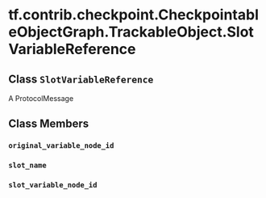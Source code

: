 <div itemscope itemtype="http://developers.google.com/ReferenceObject">
<meta itemprop="name" content="tf.contrib.checkpoint.CheckpointableObjectGraph.TrackableObject.SlotVariableReference" />
<meta itemprop="path" content="Stable" />
<meta itemprop="property" content="original_variable_node_id"/>
<meta itemprop="property" content="slot_name"/>
<meta itemprop="property" content="slot_variable_node_id"/>
</div>

# tf.contrib.checkpoint.CheckpointableObjectGraph.TrackableObject.SlotVariableReference

## Class `SlotVariableReference`



A ProtocolMessage

## Class Members

<h3 id="original_variable_node_id"><code>original_variable_node_id</code></h3>

<h3 id="slot_name"><code>slot_name</code></h3>

<h3 id="slot_variable_node_id"><code>slot_variable_node_id</code></h3>

